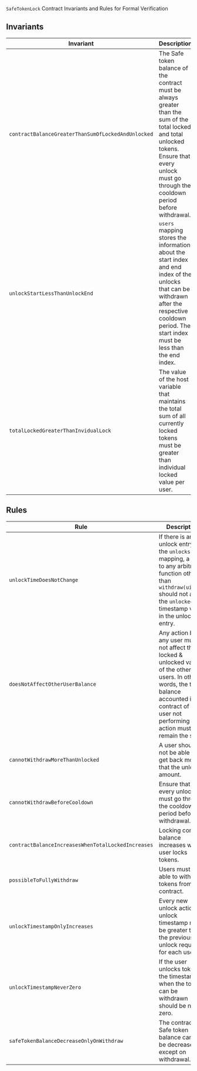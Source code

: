 `SafeTokenLock` Contract Invariants and Rules for Formal Verification

## Invariants

| Invariant                                          | Description                                                                                                                                                                                               |
| -------------------------------------------------- | --------------------------------------------------------------------------------------------------------------------------------------------------------------------------------------------------------- |
| `contractBalanceGreaterThanSumOfLockedAndUnlocked` | The Safe token balance of the contract must be always greater than the sum of the total locked and total unlocked tokens. Ensure that every unlock must go through the cooldown period before withdrawal. |
| `unlockStartLessThanUnlockEnd`                     | `users` mapping stores the information about the start index and end index of the unlocks that can be withdrawn after the respective cooldown period. The start index must be less than the end index.    |
| `totalLockedGreaterThanInvidualLock`               | The value of the host variable that maintains the total sum of all currently locked tokens must be greater than individual locked value per user.                                                         |

## Rules

| Rule                                               | Description                                                                                                                                                                                                    |
| -------------------------------------------------- | -------------------------------------------------------------------------------------------------------------------------------------------------------------------------------------------------------------- |
| `unlockTimeDoesNotChange`                          | If there is an unlock entry in the `unlocks` mapping, a call to any arbitrary function other than `withdraw(uint32)` should not affect the `unlockedAt` timestamp value in the unlock entry.                   |
| `doesNotAffectOtherUserBalance`                    | Any action by any user must not affect the locked & unlocked value of the other users. In other words, the total balance accounted in the contract of the user not performing any action must remain the same. |
| `cannotWithdrawMoreThanUnlocked`                   | A user should not be able to get back more that the unlocked amount.                                                                                                                                           |
| `cannotWithdrawBeforeCooldown`                     | Ensure that every unlock must go through the cooldown period before withdrawal.                                                                                                                                |
| `contractBalanceIncreasesWhenTotalLockedIncreases` | Locking contract balance increases when user locks tokens.                                                                                                                                                     |
| `possibleToFullyWithdraw`                          | Users must be able to withdraw tokens from the contract.                                                                                                                                                       |
| `unlockTimestampOnlyIncreases`                     | Every new unlock action's unlock timestamp must be greater than the previous unlock request for each user.                                                                                                     |
| `unlockTimestampNeverZero`                         | If the user unlocks tokens, the timestamp when the tokens can be withdrawn should be non-zero.                                                                                                                 |
| `safeTokenBalanceDecreaseOnlyOnWithdraw`           | The contract's Safe token balance cannot be decreased except on withdrawal.                                                                                                                                    |
